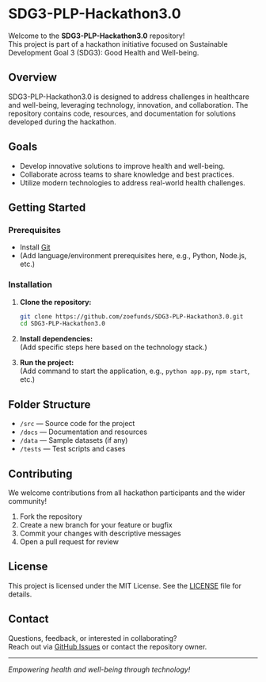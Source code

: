 # SDG3-PLP-Hackathon3.0

Welcome to the **SDG3-PLP-Hackathon3.0** repository!  
This project is part of a hackathon initiative focused on Sustainable Development Goal 3 (SDG3): Good Health and Well-being.

## Overview

SDG3-PLP-Hackathon3.0 is designed to address challenges in healthcare and well-being, leveraging technology, innovation, and collaboration. The repository contains code, resources, and documentation for solutions developed during the hackathon.

## Goals

- Develop innovative solutions to improve health and well-being.
- Collaborate across teams to share knowledge and best practices.
- Utilize modern technologies to address real-world health challenges.

## Getting Started

### Prerequisites

- Install [Git](https://git-scm.com/)
- (Add language/environment prerequisites here, e.g., Python, Node.js, etc.)

### Installation

1. **Clone the repository:**
   ```bash
   git clone https://github.com/zoefunds/SDG3-PLP-Hackathon3.0.git
   cd SDG3-PLP-Hackathon3.0
   ```

2. **Install dependencies:**  
   (Add specific steps here based on the technology stack.)

3. **Run the project:**  
   (Add command to start the application, e.g., `python app.py`, `npm start`, etc.)

## Folder Structure

- `/src` — Source code for the project
- `/docs` — Documentation and resources
- `/data` — Sample datasets (if any)
- `/tests` — Test scripts and cases

## Contributing

We welcome contributions from all hackathon participants and the wider community!

1. Fork the repository
2. Create a new branch for your feature or bugfix
3. Commit your changes with descriptive messages
4. Open a pull request for review

## License

This project is licensed under the MIT License. See the [LICENSE](LICENSE) file for details.

## Contact

Questions, feedback, or interested in collaborating?  
Reach out via [GitHub Issues](https://github.com/zoefunds/SDG3-PLP-Hackathon3.0/issues) or contact the repository owner.

---

*Empowering health and well-being through technology!*